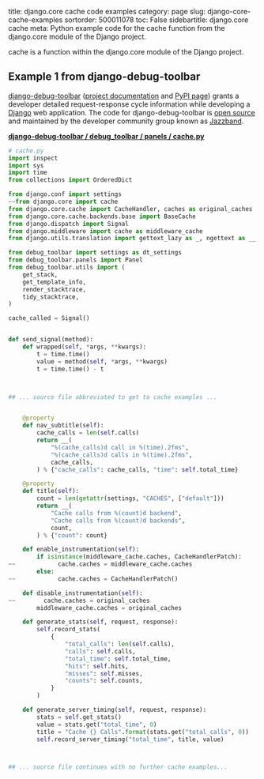 title: django.core cache code examples
category: page
slug: django-core-cache-examples
sortorder: 500011078
toc: False
sidebartitle: django.core cache
meta: Python example code for the cache function from the django.core module of the Django project.


cache is a function within the django.core module of the Django project.


## Example 1 from django-debug-toolbar
[django-debug-toolbar](https://github.com/jazzband/django-debug-toolbar)
([project documentation](https://github.com/jazzband/django-debug-toolbar)
and [PyPI page](https://pypi.org/project/django-debug-toolbar/))
grants a developer detailed request-response cycle information while
developing a [Django](/django.html) web application.
The code for django-debug-toolbar is
[open source](https://github.com/jazzband/django-debug-toolbar/blob/master/LICENSE)
and maintained by the developer community group known as
[Jazzband](https://jazzband.co/).

[**django-debug-toolbar / debug_toolbar / panels / cache.py**](https://github.com/jazzband/django-debug-toolbar/blob/master/debug_toolbar/panels/cache.py)

```python
# cache.py
import inspect
import sys
import time
from collections import OrderedDict

from django.conf import settings
~~from django.core import cache
from django.core.cache import CacheHandler, caches as original_caches
from django.core.cache.backends.base import BaseCache
from django.dispatch import Signal
from django.middleware import cache as middleware_cache
from django.utils.translation import gettext_lazy as _, ngettext as __

from debug_toolbar import settings as dt_settings
from debug_toolbar.panels import Panel
from debug_toolbar.utils import (
    get_stack,
    get_template_info,
    render_stacktrace,
    tidy_stacktrace,
)

cache_called = Signal()


def send_signal(method):
    def wrapped(self, *args, **kwargs):
        t = time.time()
        value = method(self, *args, **kwargs)
        t = time.time() - t



## ... source file abbreviated to get to cache examples ...


    @property
    def nav_subtitle(self):
        cache_calls = len(self.calls)
        return __(
            "%(cache_calls)d call in %(time).2fms",
            "%(cache_calls)d calls in %(time).2fms",
            cache_calls,
        ) % {"cache_calls": cache_calls, "time": self.total_time}

    @property
    def title(self):
        count = len(getattr(settings, "CACHES", ["default"]))
        return __(
            "Cache calls from %(count)d backend",
            "Cache calls from %(count)d backends",
            count,
        ) % {"count": count}

    def enable_instrumentation(self):
        if isinstance(middleware_cache.caches, CacheHandlerPatch):
~~            cache.caches = middleware_cache.caches
        else:
~~            cache.caches = CacheHandlerPatch()

    def disable_instrumentation(self):
~~        cache.caches = original_caches
        middleware_cache.caches = original_caches

    def generate_stats(self, request, response):
        self.record_stats(
            {
                "total_calls": len(self.calls),
                "calls": self.calls,
                "total_time": self.total_time,
                "hits": self.hits,
                "misses": self.misses,
                "counts": self.counts,
            }
        )

    def generate_server_timing(self, request, response):
        stats = self.get_stats()
        value = stats.get("total_time", 0)
        title = "Cache {} Calls".format(stats.get("total_calls", 0))
        self.record_server_timing("total_time", title, value)



## ... source file continues with no further cache examples...

```

